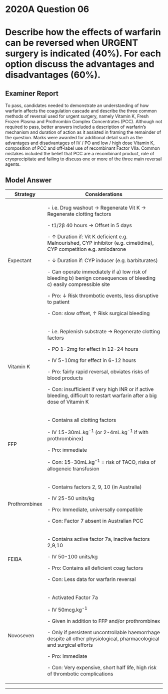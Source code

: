 # 2020A Question 06
# Describe how the effects of warfarin can be reversed when URGENT surgery is indicated (40%). For each option discuss the advantages and disadvantages (60%).


## Examiner Report
To pass, candidates needed to demonstrate an understanding of how warfarin affects the coagulation cascade and describe the three common methods of reversal used for urgent surgery, namely Vitamin K, Fresh Frozen Plasma and Prothrombin Complex Concentrates (PCC). Although not required to pass, better answers included a description of warfarin’s mechanism and duration of action as it assisted in framing the remainder of the question. Marks were awarded for additional detail such as the advantages and disadvantages of IV / PO and low / high dose Vitamin K, composition of PCC and off-label use of recombinant Factor VIIa. Common mistakes included the belief that PCC are a recombinant product, role of cryoprecipitate and failing to discuss one or more of the three main reversal agents.

## Model Answer

|Strategy|Considerations|
|--|--|
|Expectant|<p>- i.e. Drug washout → Regenerate Vit K → Regenerate clotting factors</p><p>- t1/2β 40 hours → Offset in 5 days</p><p>- ↑ Duration if: Vit K deficient e.g. Malnourished, CYP inhibitor (e.g. cimetidine), CYP competition e.g. amiodarone</p><p>- ↓ Duration if: CYP inducer (e.g. barbiturates)</p><p>- Can operate immediately if a) low risk of bleeding b) benign consequences of bleeding c) easily compressible site</p><p>- Pro: ↓ Risk thrombotic events, less disruptive to patient</p><p>- Con: slow offset, ↑ Risk surgical bleeding</p>|
|Vitamin K|<p>- i.e. Replenish substrate → Regenerate clotting factors</p><p>- PO 1-2mg for effect in 12-24 hours</p><p>- IV 5-10mg for effect in 6-12 hours</p><p>- Pro: fairly rapid reversal, obviates risks of blood products</p><p>- Con: insufficient if very high INR or if active bleeding, difficult to restart warfarin after a big dose of Vitamin K</p>|
|FFP|<p>- Contains all clotting factors</p><p>- IV 15-30mL.kg<sup>-1</sup> (or 2-4mL.kg<sup>-1</sup> if with prothrombinex)</p><p>- Pro: immediate</p><p>- Con: 15-30mL.kg<sup>-1</sup> = risk of TACO, risks of allogeneic transfusion</p>|
|Prothrombinex|<p>- Contains factors 2, 9, 10 (in Australia)</p><p>- IV 25-50 units/kg</p><p>- Pro: Immediate, universally compatible</p><p>- Con: Factor 7 absent in Australian PCC</p>|
|FEIBA|<p>- Contains active factor 7a, inactive factors 2,9,10</p><p>- IV 50-100 units/kg</p><p>- Pro: Contains all deficient coag factors</p><p>- Con: Less data for warfarin reversal</p>|
|Novoseven|<p>- Activated Factor 7a</p><p>- IV 50mcg.kg<sup>-1</sup></p><p>- Given in addition to FFP and/or prothrombinex</p><p>- Only if persistent uncontrollable haemorrhage despite all other physiological, pharmacological and surgical efforts</p><p>- Pro: Immediate</p><p>- Con: Very expensive, short half life, high risk of thrombotic complications</p>|



--- 

